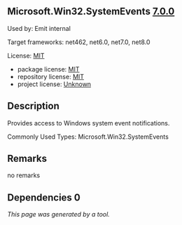 Microsoft.Win32.SystemEvents [7.0.0](https://www.nuget.org/packages/Microsoft.Win32.SystemEvents/7.0.0)
--------------------

Used by: Emit internal

Target frameworks: net462, net6.0, net7.0, net8.0

License: [MIT](../../../../licenses/mit) 

- package license: [MIT](https://licenses.nuget.org/MIT) 
- repository license: [MIT](https://github.com/dotnet/runtime) 
- project license: [Unknown](https://dot.net/) 

Description
-----------
Provides access to Windows system event notifications.

Commonly Used Types:
Microsoft.Win32.SystemEvents

Remarks
-----------
no remarks


Dependencies 0
-----------


*This page was generated by a tool.*